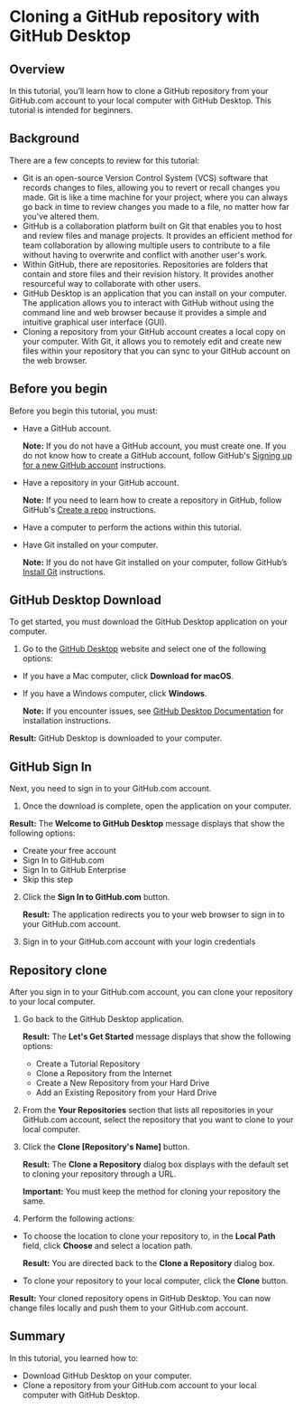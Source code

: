 # Cloning a GitHub repository with GitHub Desktop

## Overview

In this tutorial, you’ll learn how to clone a GitHub repository from your GitHub.com account to your local computer with GitHub Desktop. This tutorial is intended for beginners.

## Background

There are a few concepts to review for this tutorial:
- Git is an open-source Version Control System (VCS) software that records changes to files, allowing you to revert or recall changes you made. Git is like a time machine for your project, where you can always go back in time to review changes you made to a file, no matter how far you've altered them.
- GitHub is a collaboration platform built on Git that enables you to host and review files and manage projects. It provides an efficient method for team collaboration by allowing multiple users to contribute to a file without having to overwrite and conflict with another user's work.
- Within GitHub, there are repositories. Repositories are folders that contain and store files and their revision history. It provides another resourceful way to collaborate with other users.
- GitHub Desktop is an application that you can install on your computer. The application allows you to interact with GitHub without using the command line and web browser because it provides a simple and intuitive graphical user interface (GUI).
- Cloning a repository from your GitHub account creates a local copy on your computer. With Git, it allows you to remotely edit and create new files within your repository that you can sync to your GitHub account on the web browser.

## Before you begin

Before you begin this tutorial, you must:

- Have a GitHub account.
  
  **Note:** If you do not have a GitHub account, you must create one. If you do not know how to create a GitHub account, follow GitHub's [Signing up for a new GitHub account](https://docs.github.com/en/get-started/signing-up-for-github/signing-up-for-a-new-github-account) instructions.

- Have a repository in your GitHub account.
  
  **Note:** If you need to learn how to create a repository in GitHub, follow GitHub's [Create a repo](https://docs.github.com/en/get-started/quickstart/create-a-repo) instructions.

- Have a computer to perform the actions within this tutorial.
- Have Git installed on your computer.
  
  **Note:** If you do not have Git installed on your computer, follow GitHub’s [Install Git](https://github.com/git-guides/install-git#:~:text=To%20install%20Git%2C%20run%20the,installation%20by%20typing%3A%20git%20version%20.) instructions.

## GitHub Desktop Download
To get started, you must download the GitHub Desktop application on your computer.
1. Go to the [GitHub Desktop](https://desktop.github.com/) website and select one of the following options:
  - If you have a Mac computer, click **Download for macOS**.
  - If you have a Windows computer, click **Windows**.
    
    **Note:** If you encounter issues, see [GitHub Desktop Documentation](https://docs.github.com/en/desktop) for installation instructions.

**Result:** GitHub Desktop is downloaded to your computer.

## GitHub Sign In

Next, you need to sign in to your GitHub.com account.

1. Once the download is complete, open the application on your computer.

**Result:** The **Welcome to GitHub Desktop** message displays that show the following options:

  - Create your free account
  - Sign In to GitHub.com
  - Sign In to GitHub Enterprise
  - Skip this step

2. Click the **Sign In to GitHub.com** button.
 
    **Result:** The application redirects you to your web browser to sign in to your GitHub.com account.

3. Sign in to your GitHub.com account with your login credentials

## Repository clone
After you sign in to your GitHub.com account, you can clone your repository to your local computer.

1. Go back to the GitHub Desktop application.

   **Result:** The **Let's Get Started** message displays that show the following options:
    - Create a Tutorial Repository
    - Clone a Repository from the Internet
    - Create a New Repository from your Hard Drive
    - Add an Existing Repository from your Hard Drive
 
2. From the **Your Repositories** section that lists all repositories in your GitHub.com account, select the repository that you want to clone to your local computer.
3. Click the **Clone [Repository's Name]** button.

    **Result:** The **Clone a Repository** dialog box displays with the default set to cloning your repository through a URL.
    
    **Important:** You must keep the method for cloning your repository the same.
4. Perform the following actions:
  - To choose the location to clone your repository to, in the **Local Path** field, click **Choose** and select a location path.
    
      **Result:** You are directed back to the **Clone a Repository** dialog box.

   - To clone your repository to your local computer, click the **Clone** button.

**Result:** Your cloned repository opens in GitHub Desktop. You can now change files locally and push them to your GitHub.com account.

## Summary
In this tutorial, you learned how to:

- Download GitHub Desktop on your computer.
- Clone a repository from your GitHub.com account to your local computer with GitHub Desktop.


